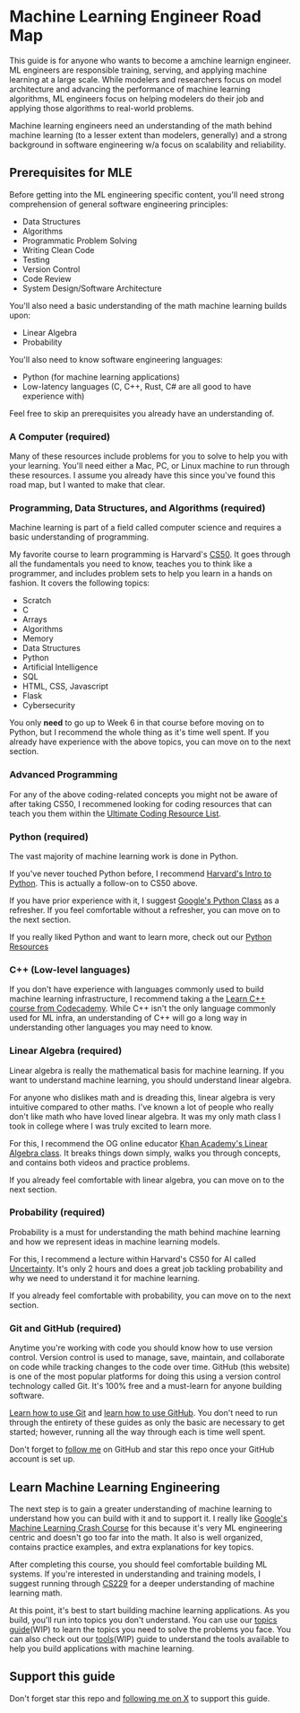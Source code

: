 # Machine Learning Engineer Road Map

This guide is for anyone who wants to become a amchine learnign engineer. ML engineers are responsible training, serving, and applying machine learning at a large scale. While modelers and researchers focus on model architecture and advancing the performance of machine learning algorithms, ML engineers focus on helping modelers do their job and applying those algorithms to real-world problems.

Machine learning engineers need an understanding of the math behind machine learning (to a lesser extent than modelers, generally) and a strong background in software engineering w/a focus on scalability and reliability.

## Prerequisites for MLE

Before getting into the ML engineering specific content, you'll need strong comprehension of general software engineering principles:

* Data Structures
* Algorithms
* Programmatic Problem Solving
* Writing Clean Code
* Testing
* Version Control
* Code Review
* System Design/Software Architecture

You'll also need a basic understanding of the math machine learning builds upon:

* Linear Algebra
* Probability

You'll also need to know software engineering languages:

* Python (for machine learning applications)
* Low-latency languages (C, C++, Rust, C# are all good to have experience with)

Feel free to skip an prerequisites you already have an understanding of.

### A Computer (required)

Many of these resources include problems for you to solve to help you with your learning. You'll need either a Mac, PC, or Linux machine to run through these resources. I assume you already have this since you've found this road map, but I wanted to make that clear.

### Programming, Data Structures, and Algorithms (required)

Machine learning is part of a field called computer science and requires a basic understanding of programming.

My favorite course to learn programming is Harvard's [CS50](https://cs50.harvard.edu/x/2024/weeks/0/). It goes through all the fundamentals you need to know, teaches you to think like a programmer, and includes problem sets to help you learn in a hands on fashion. It covers the following topics:

* Scratch
* C
* Arrays
* Algorithms
* Memory
* Data Structures
* Python
* Artificial Intelligence
* SQL
* HTML, CSS, Javascript
* Flask
* Cybersecurity

You only **need** to go up to Week 6 in that course before moving on to Python, but I recommend the whole thing as it's time well spent. If you already have experience with the above topics, you can move on to the next section.

### Advanced Programming

For any of the above coding-related concepts you might not be aware of after taking CS50, I recommened looking for coding resources that can teach you them within the [Ultimate Coding Resource List](https://github.com/Dylan-Israel/ultimate-coding-resources).

### Python (required)
The vast majority of machine learning work is done in Python.

If you've never touched Python before, I recommend [Harvard's Intro to Python](https://cs50.harvard.edu/python/2022/). This is actually a follow-on to CS50 above.

If you have prior experience with it, I suggest [Google's Python Class](https://developers.google.com/edu/python) as a refresher. If you feel comfortable without a refresher, you can move on to the next section.

If you really liked Python and want to learn more, check out our [Python Resources](../resources.md#python)

### C++ (Low-level languages)

If you don't have experience with languages commonly used to build machine learning infrastructure, I recommend taking a the [Learn C++ course from Codecademy](https://www.codecademy.com/learn/learn-c-plus-plus). While C++ isn't the only language commonly used for ML infra, an understanding of C++ will go a long way in understanding other languages you may need to know.

### Linear Algebra (required)

Linear algebra is really the mathematical basis for machine learning. If you want to understand machine learning, you should understand linear algebra.

For anyone who dislikes math and is dreading this, linear algebra is very intuitive compared to other maths. I've known a lot of people who really don't like math who have loved linear algebra. It was my only math class I took in college where I was truly excited to learn more.

For this, I recommend the OG online educator [Khan Academy's Linear Algebra class](https://www.khanacademy.org/math/linear-algebra). It breaks things down simply, walks you through concepts, and contains both videos and practice problems.

If you already feel comfortable with linear algebra, you can move on to the next section.

### Probability (required)

Probability is a must for understanding the math behind machine learning and how we represent ideas in machine learning models.

For this, I recommend a lecture within Harvard's CS50 for AI called [Uncertainty](https://cs50.harvard.edu/ai/2024/weeks/2/). It's only 2 hours and does a great job tackling probability and why we need to understand it for machine learning.

If you already feel comfortable with probability, you can move on to the next section.

### Git and GitHub (required)
Anytime you're working with code you should know how to use version control. Version control is used to manage, save, maintain, and collaborate on code while tracking changes to the code over time. GitHub (this website) is one of the most popular platforms for doing this using a version control technology called Git. It's 100% free and a must-learn for anyone building software.

[Learn how to use Git](https://git-scm.com/book/en/v2) and [learn how to use GitHub](https://docs.github.com/en/get-started). You don't need to run through the entirety of these guides as only the basic are necessary to get started; however, running all the way through each is time well spent.

Don't forget to [follow me](https://github.com/loganthorneloe) on GitHub and star this repo once your GitHub account is set up.

## Learn Machine Learning Engineering

The next step is to gain a greater understanding of machine learning to understand how you can build with it and to support it. I really like [Google's Machine Learning Crash Course](https://developers.google.com/machine-learning/crash-course/framing/video-lecture) for this because it's very ML engineering centric and doesn't go too far into the math. It also is well organized, contains practice examples, and extra explanations for key topics.

After completing this course, you should feel comfortable building ML systems. If you're interested in understanding and training models, I suggest running through [CS229](CS299/cs299.md) for a deeper understanding of machine learning math.

At this point, it's best to start building machine learning applications. As you build, you'll run into topics you don't understand. You can use our [topics guide](topics.md)(WIP) to learn the topics you need to solve the problems you face. You can also check out our [tools](tools.md)(WIP) guide to understand the tools available to help you build applications with machine learning.

## Support this guide

Don't forget star this repo and [following me on X](https://x.com/loganthorneloe) to support this guide.